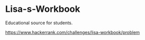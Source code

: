 # Lisa-s-Workbook
Educational source for students.

https://www.hackerrank.com/challenges/lisa-workbook/problem
